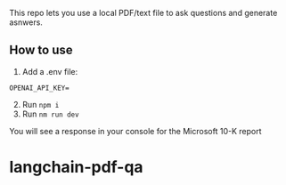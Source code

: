 This repo lets you use a local PDF/text file to ask questions and generate asnwers.

## How to use

1. Add a .env file:

```
OPENAI_API_KEY=
```

2. Run `npm i`
3. Run `nm run dev`

You will see a response in your console for the Microsoft 10-K report
# langchain-pdf-qa
